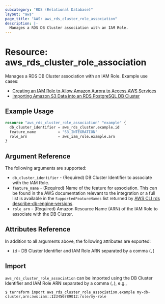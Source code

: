```yaml
---
subcategory: "RDS (Relational Database)"
layout: "aws"
page_title: "AWS: aws_rds_cluster_role_association"
description: |-
  Manages a RDS DB Cluster association with an IAM Role.
---
```


# Resource: aws_rds_cluster_role_association

Manages a RDS DB Cluster association with an IAM Role. Example use cases:

* [Creating an IAM Role to Allow Amazon Aurora to Access AWS Services](https://docs.aws.amazon.com/AmazonRDS/latest/AuroraUserGuide/AuroraMySQL.Integrating.Authorizing.IAM.CreateRole.html)
* [Importing Amazon S3 Data into an RDS PostgreSQL DB Cluster](https://docs.aws.amazon.com/AmazonRDS/latest/UserGuide/USER_PostgreSQL.S3Import.html)

## Example Usage

```terraform
resource "aws_rds_cluster_role_association" "example" {
  db_cluster_identifier = aws_rds_cluster.example.id
  feature_name          = "S3_INTEGRATION"
  role_arn              = aws_iam_role.example.arn
}
```

## Argument Reference

The following arguments are supported:

* `db_cluster_identifier` - (Required) DB Cluster Identifier to associate with the IAM Role.
* `feature_name` - (Required) Name of the feature for association. This can be found in the AWS documentation relevant to the integration or a full list is available in the `SupportedFeatureNames` list returned by [AWS CLI rds describe-db-engine-versions](https://docs.aws.amazon.com/cli/latest/reference/rds/describe-db-engine-versions.html).
* `role_arn` - (Required) Amazon Resource Name (ARN) of the IAM Role to associate with the DB Cluster.

## Attributes Reference

In addition to all arguments above, the following attributes are exported:

* `id` - DB Cluster Identifier and IAM Role ARN separated by a comma (`,`)

## Import

`aws_rds_cluster_role_association` can be imported using the DB Cluster Identifier and IAM Role ARN separated by a comma (`,`), e.g.,

```
$ terraform import aws_rds_cluster_role_association.example my-db-cluster,arn:aws:iam::123456789012:role/my-role
```

